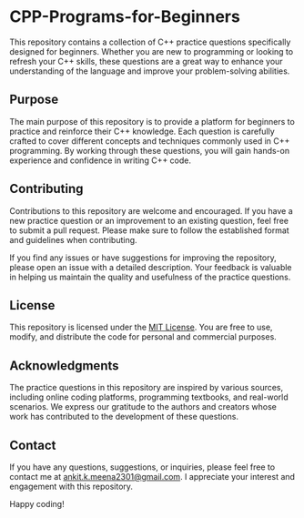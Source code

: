 # CPP-Programs-for-Beginners

This repository contains a collection of C++ practice questions specifically designed for beginners. Whether you are new to programming or looking to refresh your C++ skills, these questions are a great way to enhance your understanding of the language and improve your problem-solving abilities.

## Purpose

The main purpose of this repository is to provide a platform for beginners to practice and reinforce their C++ knowledge. Each question is carefully crafted to cover different concepts and techniques commonly used in C++ programming. By working through these questions, you will gain hands-on experience and confidence in writing C++ code.

## Contributing

Contributions to this repository are welcome and encouraged. If you have a new practice question or an improvement to an existing question, feel free to submit a pull request. Please make sure to follow the established format and guidelines when contributing.

If you find any issues or have suggestions for improving the repository, please open an issue with a detailed description. Your feedback is valuable in helping us maintain the quality and usefulness of the practice questions.

## License

This repository is licensed under the [MIT License](LICENSE). You are free to use, modify, and distribute the code for personal and commercial purposes.

## Acknowledgments

The practice questions in this repository are inspired by various sources, including online coding platforms, programming textbooks, and real-world scenarios. We express our gratitude to the authors and creators whose work has contributed to the development of these questions.

## Contact

If you have any questions, suggestions, or inquiries, please feel free to contact me at [ankit.k.meena2301@gmail.com](mailto:ankit.k.meena2301@gmail.com). I appreciate your interest and engagement with this repository.

Happy coding!
